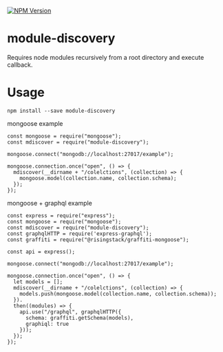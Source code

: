 [![NPM Version](http://img.shields.io/npm/v/module-discovery.svg?style=flat)](https://www.npmjs.org/package/module-discovery)

# module-discovery
Requires node modules recursively from a root directory and execute callback.

# Usage

`npm install --save module-discovery`

mongoose example

```
const mongoose = require("mongoose");
const mdiscover = require("module-discovery");

mongoose.connect("mongodb://localhost:27017/example");

mongoose.connection.once("open", () => {
  mdiscover(__dirname + "/colelctions", (collection) => {
    mongoose.model(collection.name, collection.schema);
  });
});
```

mongoose + graphql example

```
const express = require("express");
const mongoose = require("mongoose");
const mdiscover = require("module-discovery");
const graphqlHTTP = require('express-graphql');
const graffiti = require("@risingstack/graffiti-mongoose");

const api = express();

mongoose.connect("mongodb://localhost:27017/example");

mongoose.connection.once("open", () => {
  let models = [];
  mdiscover(__dirname + "/colelctions", (collection) => {
    models.push(mongoose.model(collection.name, collection.schema));
  }).
  then((modules) => {
    api.use("/graphql", graphqlHTTP({
      schema: graffiti.getSchema(models),
      graphiql: true
    }));
  });
});
```
